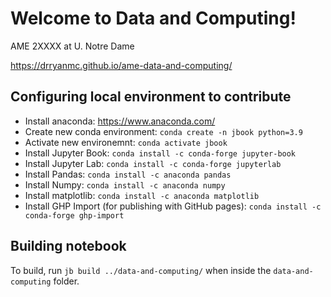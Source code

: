 # Welcome to Data and Computing!

AME 2XXXX at U. Notre Dame

https://drryanmc.github.io/ame-data-and-computing/


## Configuring local environment to contribute
* Install anaconda: https://www.anaconda.com/
* Create new conda environment: `conda create -n jbook python=3.9`
* Activate new environemnt: `conda activate jbook`
* Install Jupyter Book: `conda install -c conda-forge jupyter-book`
* Install Jupyter Lab: `conda install -c conda-forge jupyterlab`
* Install Pandas: `conda install -c anaconda pandas`
* Install Numpy: `conda install -c anaconda numpy`
* Install matplotlib: `conda install -c anaconda matplotlib`
* Install GHP Import (for publishing with GitHub pages): `conda install -c conda-forge ghp-import`

## Building notebook
To build, run `jb build ../data-and-computing/` when inside the `data-and-computing` folder.
